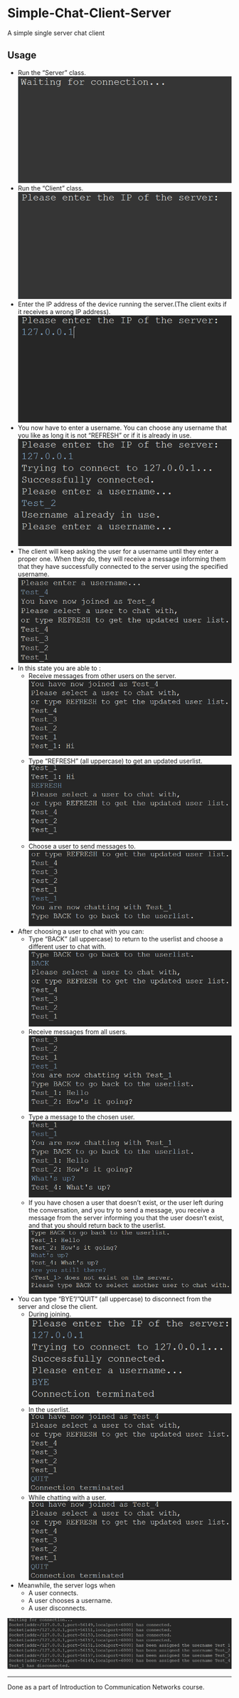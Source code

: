 # Simple-Chat-Client-Server
 A simple single server chat client

## Usage
- Run the “Server” class.  
 ![](imgs/img1.png)
- Run the “Client” class.  
 ![](imgs/img2.png)
- Enter the IP address of the device running the server.(The client exits if it receives a wrong IP address).  
 ![](imgs/img3.png)
- You now have to enter a username. You can choose any username that you like as long it is not “REFRESH” or if it is already in use.  
 ![](imgs/img4.png)
- The client will keep asking the user for a username until they enter a proper one. When they do, they will receive a message informing them that they have successfully connected to the server using the specified username.  
![](imgs/img5.png)
- In this state you are able to :
  - Receive messages from other users on the server.  
  ![](imgs/img6.png)
  - Type “REFRESH” (all uppercase) to get an updated userlist.  
  ![](imgs/img7.png)
  - Choose a user to send messages to.  
  ![](imgs/img8.png)
- After choosing a user to chat with you can:
  - Type “BACK” (all uppercase) to return to the userlist and choose a different user to chat with.  
  ![](imgs/img9.png)
  - Receive messages from all users.  
  ![](imgs/img10.png)
  - Type a message to the chosen user.  
  ![](imgs/img11.png)
  - If you have chosen a user that doesn’t exist, or the user left during the conversation, and you try to send a message, you receive a message from the server informing you that the user doesn’t exist, and that you should return back to the userlist.  
  ![](imgs/img12.png)
- You can type “BYE”/”QUIT” (all uppercase) to disconnect from the server and close the
client.
  - During joining.  
  ![](imgs/img13.png)
  - In the userlist.  
  ![](imgs/img14.png)
  - While chatting with a user.  
  ![](imgs/img15.png)
- Meanwhile, the server logs when
  - A user connects.
  - A user chooses a username.
  - A user disconnects.  
  
![](imgs/img16.png)
***
Done as a part of Introduction to Communication Networks course.
